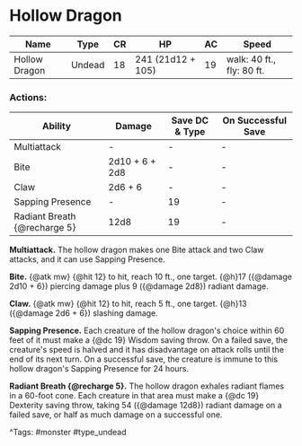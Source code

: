 # Hollow Dragon

| Name | Type | CR | HP | AC | Speed |
|------|------|----|----|----|-------|
| Hollow Dragon | Undead | 18 | 241 (21d12 + 105) | 19 | walk: 40 ft., fly: 80 ft. |

### Actions:

| Ability | Damage | Save DC & Type | On Successful Save |
|---------|--------|----------------|--------------------|
| Multiattack | - | - | - |
| Bite | 2d10 + 6 + 2d8 | - | - |
| Claw | 2d6 + 6 | - | - |
| Sapping Presence | - | 19 | - |
| Radiant Breath {@recharge 5} | 12d8 | 19 | - |


**Multiattack.** The hollow dragon makes one Bite attack and two Claw attacks, and it can use Sapping Presence.

**Bite.** {@atk mw} {@hit 12} to hit, reach 10 ft., one target. {@h}17 ({@damage 2d10 + 6}) piercing damage plus 9 ({@damage 2d8}) radiant damage.

**Claw.** {@atk mw} {@hit 12} to hit, reach 5 ft., one target. {@h}13 ({@damage 2d6 + 6}) slashing damage.

**Sapping Presence.** Each creature of the hollow dragon's choice within 60 feet of it must make a {@dc 19} Wisdom saving throw. On a failed save, the creature's speed is halved and it has disadvantage on attack rolls until the end of its next turn. On a successful save, the creature is immune to this hollow dragon's Sapping Presence for 24 hours.

**Radiant Breath {@recharge 5}.** The hollow dragon exhales radiant flames in a 60-foot cone. Each creature in that area must make a {@dc 19} Dexterity saving throw, taking 54 ({@damage 12d8}) radiant damage on a failed save, or half as much damage on a successful one.

^Tags: #monster #type_undead